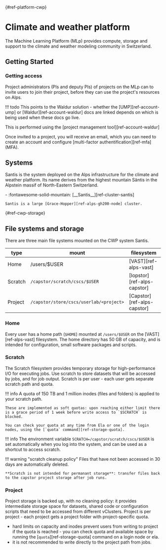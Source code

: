 [](){#ref-platform-cwp}
# Climate and weather platform

The Machine Learning Platform (MLp) provides compute, storage and support to the climate and weather modeling community in Switzerland.

## Getting Started

### Getting access

Project administrators (PIs and deputy PIs) of projects on the MLp can to invite users to join their project, before they can use the project's resources on Alps.

!!! todo
    This points to the Waldur solution - whether the [UMP][ref-account-ump] or [Waldur][ref-account-waldur] docs are linked depends on which is being used when these docs go live.

This is performed using the [project management tool][ref-account-waldur]

Once invited to a project, you will receive an email, which you can need to create an account and configure [multi-factor authentification][ref-mfa] (MFA).

## Systems

Santis is the system deployed on the Alps infrastructure for the climate and weather platform.
Its name derives from the highest mountain Säntis in the Alpstein massif of North-Eastern Switzerland.

<div class="grid cards" markdown>
-   :fontawesome-solid-mountain: [__Santis__][ref-cluster-santis]

    Santis is a large [Grace-Hopper][ref-alps-gh200-node] cluster.
</div>

[](){#ref-cwp-storage}
## File systems and storage

There are three main file systems mounted on the CWP system Santis.

| type |mount | filesystem |
| -- | -- | -- |
| Home | /users/$USER | [VAST][ref-alps-vast] |
| Scratch | `/capstor/scratch/cscs/$USER` | [Iopstor][ref-alps-capstor] |
| Project | `/capstor/store/cscs/userlab/<project>` | [Capstor][ref-alps-capstor] |

### Home

Every user has a home path (`$HOME`) mounted at `/users/$USER` on the [VAST][ref-alps-vast] filesystem.
The home directory has 50 GB of capacity, and is intended for configuration, small software packages and scripts.

### Scratch

The Scratch filesystem provides temporary storage for high-performance I/O for executing jobs.
Use scratch to store datasets that will be accessed by jobs, and for job output.
Scratch is per user - each user gets separate scratch path and quota.

!!! info
    A quota of 150 TB and 1 million inodes (files and folders) is applied to your scratch path.

    These are implemented as soft quotas: upon reaching either limit there is a grace period of 1 week before write access to `$SCRATCH` is blocked.

    You can check your quota at any time from Ela or one of the login nodes, using the [`quota` command][ref-storage-quota].

!!! info
    The environment variable `SCRATCH=/capstor/scratch/cscs/$USER` is set automatically when you log into the system, and can be used as a shortcut to access scratch.

!!! warning "scratch cleanup policy"
    Files that have not been accessed in 30 days are automatically deleted.

    **Scratch is not intended for permanant storage**: transfer files back to the capstor project storage after job runs.

### Project

Project storage is backed up, with no cleaning policy: it provides intermediate storage space for datasets, shared code or configuration scripts that need to be accessed from different vClusters.
Project is per project - each project gets a project folder with project-specific quota.

* hard limits on capacity and inodes prevent users from writing to project if the quota is reached - you can check quota and available space by running the [`quota`][ref-storage-quota] command on a login node or ela.
* it is not recommended to write directly to the project path from jobs.

